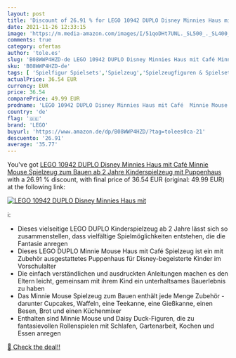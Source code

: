```yaml
---
layout: post
title: 'Discount of 26.91 % for LEGO 10942 DUPLO Disney Minnies Haus mit'
date: 2021-11-26 12:33:15
image: 'https://m.media-amazon.com/images/I/51qoDHt7UNL._SL500_._SL400_.jpg'
comments: true
category: ofertas
author: 'tole.es'
slug: 'B08WWP4HZD-de LEGO 10942 DUPLO Disney Minnies Haus mit Café Minnie Mouse...'
sku: 'B08WWP4HZD-de'
tags: [ 'Spielfigur Spielsets','Spielzeug','Spielzeugfiguren & Spielsets','lego', ]
actualPrice: 36.54 EUR
currency: EUR
price: 36.54
comparePrice: 49.99 EUR
prodname: 'LEGO 10942 DUPLO Disney Minnies Haus mit Café  Minnie Mouse Spielzeug zum Bauen ab 2 Jahre  Kinderspielzeug mit Puppenhaus'
country: 'de'
flag: '🇩🇪'
brand: 'LEGO'
buyurl: 'https://www.amazon.de/dp/B08WWP4HZD/?tag=tolees0ca-21'
descuento: '26.91'
average: '35.77'
---
```


You've got [LEGO 10942 DUPLO Disney Minnies Haus mit Café  Minnie Mouse Spielzeug zum Bauen ab 2 Jahre  Kinderspielzeug mit Puppenhaus](https://www.amazon.de/dp/B08WWP4HZD/?tag=tolees0ca-21) with a  26.91 % discount, with final price of 36.54 EUR (original: 49.99 EUR) at the following link:

[![LEGO 10942 DUPLO Disney Minnies Haus mit](https://m.media-amazon.com/images/I/51qoDHt7UNL._SL500_._SL400_.jpg)](https://www.amazon.de/dp/B08WWP4HZD/?tag=tolees0ca-21)

ℹ️:

- Dieses vielseitige LEGO DUPLO Kinderspielzeug ab 2 Jahre lässt sich so zusammenstellen, dass vielfältige Spielmöglichkeiten entstehen, die die Fantasie anregen
- Dieses LEGO DUPLO Minnie Mouse Haus mit Café Spielzeug ist ein mit Zubehör ausgestattetes Puppenhaus für Disney-begeisterte Kinder im Vorschulalter
- Die einfach verständlichen und ausdruckten Anleitungen machen es den Eltern leicht, gemeinsam mit ihrem Kind ein unterhaltsames Bauerlebnis zu haben
- Das Minnie Mouse Spielzeug zum Bauen enthält jede Menge Zubehör - darunter Cupcakes, Waffeln, eine Teekanne, eine Gießkanne, einen Besen, Brot und einen Küchenmixer
- Enthalten sind Minnie Mouse und Daisy Duck-Figuren, die zu fantasievollen Rollenspielen mit Schlafen, Gartenarbeit, Kochen und Essen anregen

[🛒 Check the deal!!](https://www.amazon.de/dp/B08WWP4HZD/?tag=tolees0ca-21)
